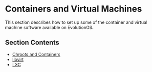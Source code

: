 # Containers and Virtual Machines

This section describes how to set up some of the container and virtual machine
software available on EvolutionOS.

## Section Contents

- [Chroots and Containers](./chroot.md)
- [libvirt](./libvirt.md)
- [LXC](./lxc.md)
